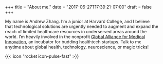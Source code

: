 +++
title = "About me."
date = "2017-06-27T17:39:21-07:00"
draft = false
+++

My name is Andrew Zhang. I’m a junior at Harvard College, and I believe that technological solutions are urgently needed to augment and expand the reach of limited healthcare resources in underserved areas around the world. I’m heavily involved in the nonprofit [Global Alliance for Medical Innovation](https://www.harvardgami.org/), an incubator for budding healthtech startups. Talk to me anytime about global health, technology, neuroscience, or magic tricks!

{{< icon "rocket icon-pulse-fast" >}}